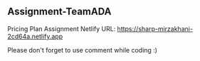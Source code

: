 ## Assignment-TeamADA

Pricing Plan Assignment
Netlify URL: https://sharp-mirzakhani-2cd64a.netlify.app

Please don't forget to use comment while coding :)